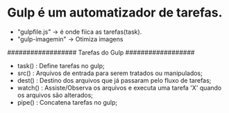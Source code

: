 # Gulp é um automatizador de tarefas.

- "gulpfile.js" -> é onde fiica as tarefas(task).
- "gulp-imagemin" -> Otimiza imagens


################## Tarefas do Gulp ##################

- task()  : Define tarefas no gulp;
- src()   : Arquivos de entrada para serem tratados ou manipulados;
- dest()  : Destino dos arquivos que já passaram pelo fluxo de tarefas;
- watch() : Assiste/Observa os arquivos e executa uma tarefa 'X' quando os arquivos são alterados;
- pipe()  : Concatena tarefas no gulp;
